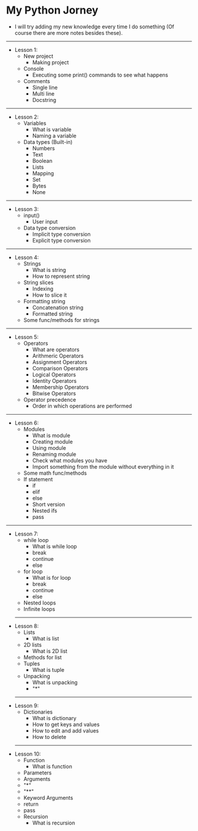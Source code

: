 # My Python Jorney

- I will try adding my new knowledge every time I do something (Of course there are more notes besides these).
--------------------------
- Lesson 1:
  - New project
    - Making project
  - Console
    - Executing some print() commands to see what happens
  - Comments
    - Single line
    - Multi line
    - Docstring
--------------------------
- Lesson 2:
  - Variables
    - What is variable
    - Naming a variable
  - Data types (Built-in)
    - Numbers
    - Text
    - Boolean
    - Lists
    - Mapping
    - Set
    - Bytes
    - None
--------------------------
- Lesson 3:
  - input()
    - User input
  - Data type conversion
    - Implicit type conversion
    - Explicit type conversion
--------------------------
- Lesson 4:
  - Strings
    - What is string
    - How to represent string
  - String slices
    - Indexing
    - How to slice it
  - Formatting  string
    - Concatenation string
    - Formatted string
  - Some func/methods for strings
--------------------------
- Lesson 5:
  - Operators
    - What are operators
    - Arithmeric Operators
    - Assignment Operators
    - Comparison Operators
    - Logical Operators
    - Identity Operators
    - Membership Operators
    - Bitwise Operators
  - Operator precedence
    - Order in which operations are performed
--------------------------
- Lesson 6:
  - Modules
    - What is module
    - Creating module
    - Using module
    - Renaming module
    - Check what modules you have
    - Import something from the module without everything in it
  - Some math func/methods
  - If statement
    - if
    - elif
    - else
    - Short version
    - Nested ifs
    - pass
--------------------------
- Lesson 7:
  - while loop
    - What is while loop
    - break
    - continue
    - else
  - for loop
    - What is for loop
    - break
    - continue
    - else
  - Nested loops
  - Infinite loops
  --------------------------
- Lesson 8:
  - Lists
    - What is list
  - 2D lists
    - What is 2D list
  - Methods for list
  - Tuples
    - What is tuple
  - Unpacking
    - What is unpacking
    - "*"
  --------------------------
- Lesson 9:
  - Dictionaries
    - What is dictionary
    - How to get keys and values
    - How to edit and add values
    - How to delete
  --------------------------
- Lesson 10:
  - Function
    - What is function
  - Parameters
  - Arguments
  - "*"  
  - "**"
  - Keyword Arguments
  - return
  - pass
  - Recursion
    - What is recursion
